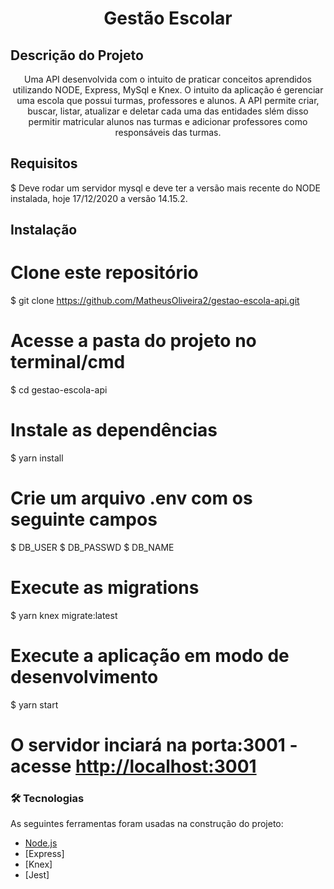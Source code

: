 <h1 align="center">Gestão Escolar</h1>

## Descrição do Projeto
<p align="center">Uma API desenvolvida com o intuito de praticar conceitos aprendidos utilizando NODE, Express, MySql e Knex. O intuito da aplicação é gerenciar uma escola que possui turmas, professores e alunos. A API permite criar, buscar, listar, atualizar e deletar cada uma das entidades slém disso permitir matricular alunos nas turmas e adicionar professores como responsáveis das turmas.</p>

## Requisitos
$ Deve rodar um servidor mysql e deve ter a versão mais recente do NODE instalada, hoje 17/12/2020 a versão 14.15.2.

## Instalação
# Clone este repositório
$ git clone <https://github.com/MatheusOliveira2/gestao-escola-api.git>

# Acesse a pasta do projeto no terminal/cmd
$ cd gestao-escola-api

# Instale as dependências
$ yarn install

# Crie um arquivo .env com os seguinte campos
$ DB_USER
$ DB_PASSWD
$ DB_NAME

# Execute as migrations
$ yarn knex migrate:latest

# Execute a aplicação em modo de desenvolvimento
$ yarn start

# O servidor inciará na porta:3001 - acesse <http://localhost:3001> 

### 🛠 Tecnologias

As seguintes ferramentas foram usadas na construção do projeto:

- [Node.js](https://nodejs.org/en/)
- [Express]
- [Knex]
- [Jest]
